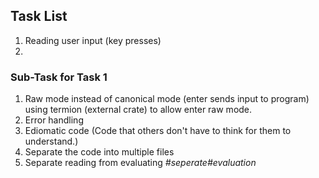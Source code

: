 
## Task List
1. Reading user input (key presses)
2. 
 
### Sub-Task for Task 1
1. Raw mode instead of canonical mode (enter sends input to program)
    using termion (external crate) to allow enter raw mode.
2. Error handling
3. Ediomatic code (Code that others don't have to think for them to understand.)
4. Separate the code into multiple files
5. Separate reading from evaluating *#seperate#evaluation*